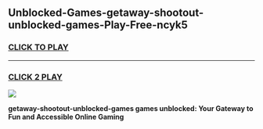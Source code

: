 
## Unblocked-Games-getaway-shootout-unblocked-games-Play-Free-ncyk5
<h3>
<a href="https://premium76.site?title=getaway-shootout-unblocked-games&ref=20A">CLICK TO PLAY</a></h3>
<hr>

<h3>
<a href="https://premium76.site?title=getaway-shootout-unblocked-games&ref=20A">CLICK 2 PLAY</a>
  
</h3>

<a href="https://premium76.site?title=getaway-shootout-unblocked-games&ref=20A"><img src="https://clearcache.store/games.png"></a>


**getaway-shootout-unblocked-games games unblocked: Your Gateway to Fun and Accessible Online Gaming**
